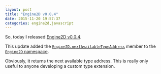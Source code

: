 ```yaml
---
layout: post
title: "Engine2D v0.0.4"
date: 2015-11-20 19:57:37
categories: engine2d,javascript
---
```


So, today I released [Engine2D v0.0.4](https://github.com/jackdalton/engine2d/releases/tag/v1.0.4).

This update added the [`Engine2D.nextAvailableTypeAddress`](http://jackdalton.org/engine2d/main/Engine2D.html#.nextAvailableTypeAddress) member to the [`Engine2D` namespace](http://jackdalton.org/engine2d/main/Engine2D.html).

Obviously, it returns the next available type address. This is really only useful to anyone developing a custom type extension.